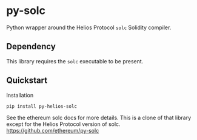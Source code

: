 # py-solc


Python wrapper around the Helios Protocol `solc` Solidity compiler.


## Dependency

This library requires the `solc` executable to be present.


## Quickstart

Installation

```sh
pip install py-helios-solc
```


See the ethereum solc docs for more details. This is a clone of that library except for the Helios Protocol version of solc.
https://github.com/ethereum/py-solc